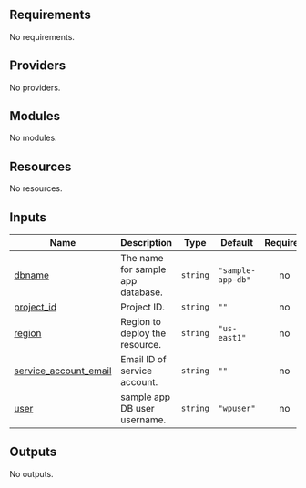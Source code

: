 <!-- BEGIN_TF_DOCS -->
## Requirements

No requirements.

## Providers

No providers.

## Modules

No modules.

## Resources

No resources.

## Inputs

| Name | Description | Type | Default | Required |
|------|-------------|------|---------|:--------:|
| <a name="input_dbname"></a> [dbname](#input\_dbname) | The name for sample app database. | `string` | `"sample-app-db"` | no |
| <a name="input_project_id"></a> [project\_id](#input\_project\_id) | Project ID. | `string` | `""` | no |
| <a name="input_region"></a> [region](#input\_region) | Region to deploy the resource. | `string` | `"us-east1"` | no |
| <a name="input_service_account_email"></a> [service\_account\_email](#input\_service\_account\_email) | Email ID of service account. | `string` | `""` | no |
| <a name="input_user"></a> [user](#input\_user) | sample app DB user username. | `string` | `"wpuser"` | no |

## Outputs

No outputs.
<!-- END_TF_DOCS -->